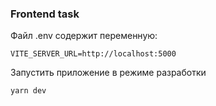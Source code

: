 ### Frontend task

Файл .env содержит переменную:

```Code
VITE_SERVER_URL=http://localhost:5000
```

Запустить приложение в режиме разработки

```bash
yarn dev
```
